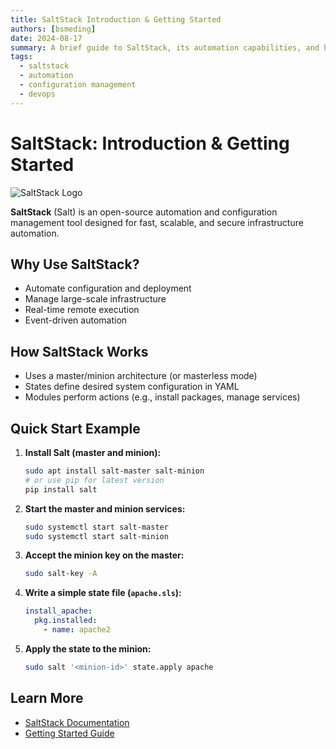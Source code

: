```yaml
---
title: SaltStack Introduction & Getting Started
authors: [bsmeding]
date: 2024-08-17
summary: A brief guide to SaltStack, its automation capabilities, and how to get started.
tags:
  - saltstack
  - automation
  - configuration management
  - devops
---
```


# SaltStack: Introduction & Getting Started

<img src="https://docs.saltproject.io/salt/user-guide/en/latest/_images/features-of-salt.png" alt="SaltStack Logo" class="tool-image">

**SaltStack** (Salt) is an open-source automation and configuration management tool designed for fast, scalable, and secure infrastructure automation.
<!-- more -->

## Why Use SaltStack?
- Automate configuration and deployment
- Manage large-scale infrastructure
- Real-time remote execution
- Event-driven automation

## How SaltStack Works
- Uses a master/minion architecture (or masterless mode)
- States define desired system configuration in YAML
- Modules perform actions (e.g., install packages, manage services)

## Quick Start Example
1. **Install Salt (master and minion):**
   ```bash
   sudo apt install salt-master salt-minion
   # or use pip for latest version
   pip install salt
   ```
2. **Start the master and minion services:**
   ```bash
   sudo systemctl start salt-master
   sudo systemctl start salt-minion
   ```
3. **Accept the minion key on the master:**
   ```bash
   sudo salt-key -A
   ```
4. **Write a simple state file (`apache.sls`):**
   ```yaml
   install_apache:
     pkg.installed:
       - name: apache2
   ```
5. **Apply the state to the minion:**
   ```bash
   sudo salt '<minion-id>' state.apply apache
   ```

## Learn More
- [SaltStack Documentation](https://docs.saltproject.io/)
- [Getting Started Guide](https://docs.saltproject.io/en/latest/topics/tutorials/index.html) 